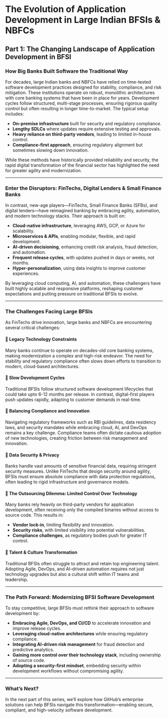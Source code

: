 # **The Evolution of Application Development in Large Indian BFSIs & NBFCs**

## **Part 1: The Changing Landscape of Application Development in BFSI**

### How Big Banks Built Software the Traditional Way  
For decades, large Indian banks and NBFCs have relied on time-tested software development practices designed for stability, compliance, and risk mitigation. These institutions operate on robust, monolithic architectures with core banking systems that have been in place for years. Development cycles follow structured, multi-stage processes, ensuring rigorous quality control but often resulting in longer time-to-market. The typical setup includes:  

- **On-premise infrastructure** built for security and regulatory compliance.  
- **Lengthy SDLCs** where updates require extensive testing and approvals.  
- **Heavy reliance on third-party vendors**, leading to limited in-house control.  
- **Compliance-first approach**, ensuring regulatory alignment but sometimes slowing down innovation.  

While these methods have historically provided reliability and security, the rapid digital transformation of the financial sector has highlighted the need for greater agility and modernization.  

---

### Enter the Disruptors: FinTechs, Digital Lenders & Small Finance Banks  
In contrast, new-age players—FinTechs, Small Finance Banks (SFBs), and digital lenders—have reimagined banking by embracing agility, automation, and modern technology stacks. Their approach is built on:  

- **Cloud-native infrastructure**, leveraging AWS, GCP, or Azure for scalability.  
- **Microservices & APIs**, enabling modular, flexible, and rapid development.  
- **AI-driven decisioning**, enhancing credit risk analysis, fraud detection, and automation.  
- **Frequent release cycles**, with updates pushed in days or weeks, not months.  
- **Hyper-personalization**, using data insights to improve customer experiences.  

By leveraging cloud computing, AI, and automation, these challengers have built highly scalable and responsive platforms, reshaping customer expectations and putting pressure on traditional BFSIs to evolve.  

---

### The Challenges Facing Large BFSIs  
As FinTechs drive innovation, large banks and NBFCs are encountering several critical challenges:  

#### 🔴 Legacy Technology Constraints  
Many banks continue to operate on decades-old core banking systems, making modernization a complex and high-risk endeavor. The need for stability and regulatory compliance often slows down efforts to transition to modern, cloud-based architectures.  

#### 🔴 Slow Development Cycles  
Traditional BFSIs follow structured software development lifecycles that could take upto 6-12 months per release. In contrast, digital-first players push updates rapidly, adapting to customer demands in real-time.  

#### 🔴 Balancing Compliance and Innovation  
Navigating regulatory frameworks such as RBI guidelines, data residency laws, and security mandates while embracing cloud, AI, and DevOps remains a key challenge. Compliance teams often dictate cautious adoption of new technologies, creating friction between risk management and innovation.  

#### 🔴 Data Security & Privacy  
Banks handle vast amounts of sensitive financial data, requiring stringent security measures. Unlike FinTechs that design security around agility, BFSIs must ensure absolute compliance with data protection regulations, often leading to rigid infrastructure and governance models.  

#### 🔴 The Outsourcing Dilemma: Limited Control Over Technology  
Many banks rely heavily on third-party vendors for application development, often receiving only the compiled binaries without access to source code. This results in:  

- **Vendor lock-in**, limiting flexibility and innovation.  
- **Security risks**, with limited visibility into potential vulnerabilities.  
- **Compliance challenges**, as regulatory bodies push for greater IT control.  

#### 🔴 Talent & Culture Transformation  
Traditional BFSIs often struggle to attract and retain top engineering talent. Adopting Agile, DevOps, and AI-driven automation requires not just technology upgrades but also a cultural shift within IT teams and leadership.  

---

### The Path Forward: Modernizing BFSI Software Development  
To stay competitive, large BFSIs must rethink their approach to software development by:  

- **Embracing Agile, DevOps, and CI/CD** to accelerate innovation and improve release cycles.  
- **Leveraging cloud-native architectures** while ensuring regulatory compliance.  
- **Integrating AI-driven risk management** for fraud detection and predictive analytics.  
- **Gaining more control over their technology stack**, including ownership of source code.  
- **Adopting a security-first mindset**, embedding security within development workflows without compromising agility.  

---


### What’s Next?  
In the next part of this series, we’ll explore how GitHub’s enterprise solutions can help BFSIs navigate this transformation—enabling secure, compliant, and high-velocity software development.  

